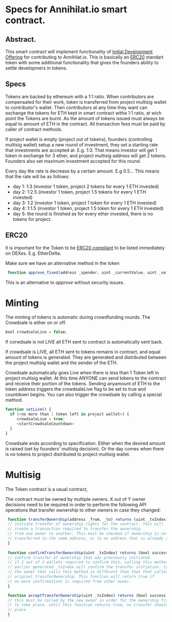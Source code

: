 # Specs for Annihilat.io smart contract.

## Abstract.

This smart contract will implement functionality of [Initial Development Offering](README.md) for contributing to Annihilat.io. This is basically an [ERC20](https://theethereum.wiki/w/index.php/ERC20_Token_Standard) standart token with some additional functionality that gives the founders ability to settle developmers in tokens.

## Specs

Tokens are backed by ethereum with a 1:1 ratio. When contributors are compensated for their work, token is transferred from project multisig wallet to contributor's wallet. Then contributors at any time they want can exchange the tokens for ETH kept in smart contract witha 1:1 ratio, at wich point the Tokens are burnt. As the amount of tokens issued must always be equal to amount of ETH in the contract. All transaction fees must be paid by caller of contract methods.

If project wallet is empty (project out of tokens), founders (controlling multisig wallet) setup a new round of investment, they set a starting rate that investments are accepted at. E.g. 1:3. That means investor will get 1 token in exchange for 3 ether, and project multisig address will get 2 tokens. Founders also set maximum investment accepted for this round.

Every day the rate is decrease by a certain amount. E.g 0.5... This means that the rate will be as follows:
* day 1: 1:3 (investor 1 token, project 2 tokens for every 1 ETH invested)
* day 2: 1:2.5 (investor 1 token, project 1.5 tokens for every 1 ETH invested)
* day 3: 1:2 (investor 1 token, project 1 token for every 1 ETH invested)
* day 4: 1:1.5 (investor 1 token, project 1.5 token for every 1 ETH invested)
* day 5: the round is finished as for every ether invested, there is no tokens for project.

## ERC20

It is important for the Token to be [ERC20 compliant](https://theethereum.wiki/w/index.php/ERC20_Token_Standard) to be listed immediately on DEXes. E.g. EtherDelta. 

Make sure we have an alternative method in the token 

```javascript
 function approve_fixed(address _spender, uint _currentValue, uint _value) returns (bool success) {
 ```

This is an alternative to *approve* without security issues.

# Minting
The minting of tokens is automatic during crowdfunding rounds. The Crowdsale is either on or off.

```javascript
bool crowdsaleLive = false;
```
If corwdsale is not LIVE all ETH sent to contract is automatically sent back.

If crowdsale is LIVE, all ETH sent to tokens remains in contract, and equal amount of tokens is generated. They are generated and distributed between the project multisig wallet and the sender of the ETH.

Crowdsale automatically goes Live when there is less than 1 Token left in project multisig wallet. At this time ANYONE can send tokens to the contract and receive their portion of the tokens. Sending anyamount of ETH to the token address triggers the crowdsaleLive flag to be set to true and countdown begins. You can also trigger the crowdsale by calling a special method.

```javascript
function setLive() {
  if (<no more than 1 token left in project wallet>) {
     crowdsaleLive = true;
     <startCrowdsaleCountdown>
  }
}
```

Crowdsale ends according to specification. Either when the desired amount is raised (set by founders' multisig decision). Or the day comes when there is no tokens to project distributed to project multisig wallet.

# Multisig

The Token contract is a usual contract,

The contract must be owned by multiple owners. X out of Y owner decisions need to be required in order to perform the following API operations that transfer ownership to other owners in case they changed:

```javascript
 function transferOwnership(address _from, _to) returns (uint _txIndex) {
 // initiate transfer of ownership rights for the contract. this will
 // create a transaction required to transfer the ownership
 // from one owner to another. This must be checked if ownership is not 
 // transferred to the same address, or to an address that is already an owner.
 }
 
 function confirmTransferOwnership(uint _txIndex) returns (bool success) {
 // confirm transfer of ownership that was previously initiated.
 // if 2 out of 3 wallets required to confirm this, calling this method on a 
 // earlier generated _txIndex will confirm the transfer initiation. (provided
 // the owner that calls this method is different than that that called 
 // original transferOwnership. This function will return true if 
 // no more confirmations is required from other owner.
 }

 function acceptTransferOwnership(uint _txIndex) returns (bool success) {
 // this must be called by the new owner in order for the ownership transfer
 // to take place. until this function returns true, no transfer should take
 // place
 }

 ```



